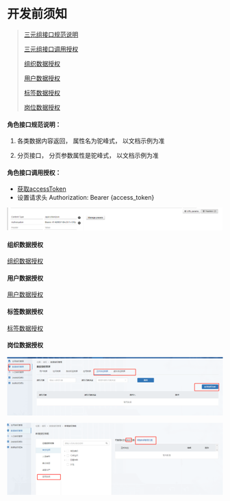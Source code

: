 # 开发前须知

>[三元组接口规范说明](#1)
>
>[三元组接口调用授权](#2)
>
>[组织数据授权](#3)
>
>[用户数据授权](#4)
>
>[标签数据授权](#5)
>
>[岗位数据授权](#6)



#### 角色接口规范说明：<div id=1></div>

1. 各类数据内容返回， 属性名为驼峰式， 以文档示例为准

2. 分页接口， 分页参数属性是驼峰式， 以文档示例为准

   

#### 角色接口调用授权：<div id=2></div>

* [获取accessToken](../../../get-access-token.md)
* 设置请求头 Authorization: Bearer {access_token}

![image-20201111115147459.png](README.assets/image-20201111115147459.png)


#### 组织数据授权<div id=3></div>

[组织数据授权](../../organization/introduction/README.md)

#### 用户数据授权<div id=4></div>

[用户数据授权](../../user/introduction/README.md)

#### 标签数据授权<div id=5></div>

[标签数据授权](../../label/introduction/README.md)

#### 岗位数据授权<div id=6></div>

![image-20201117140118708](README.assets/image-20201117140118708.png)

![image-20201117140142371](README.assets/image-20201117140142371.png)